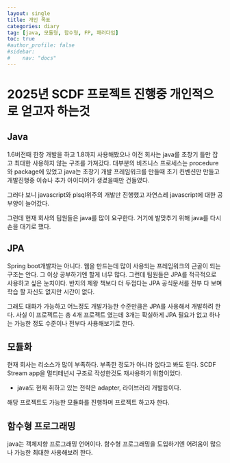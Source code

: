 ```yaml
---
layout: single
title: 개인 목표
categories: diary
tag: [java, 모듈형, 함수형, FP, 패러다임]
toc: true
#author_profile: false
#sidebar:
#    nav: "docs"
---
```


# 2025년 SCDF 프로젝트 진행중 개인적으로 얻고자 하는것

## Java
1.6버전때 한창 개발을 하고 1.8까지 사용해봤으나 이전 회사는 java를 초창기 틀만 잡고 최대한 사용하지 않는 구조를 가져갔다.
대부분의 비즈니스 프로세스는 procedure와 package에 있었고 java는 초창기 개발 프레임워크를 만들때 초기 컨벤션만 만들고 개발진행중 이슈나 추가 아이디어가 생겼을때만 건들였다.


그러다 보니 javascript와 plsql위주의 개발만 진행했고 자연스레 javascript에 대한 공부양이 늘어갔다.

그런데 현재 회사의 팀원들은 java를 많이 요구한다. 거기에 발맞추기 위해 java를 다시 손을 대기로 했다.


## JPA
Spring boot개발자는 아니다. 웹을 만드는데 많이 사용되는 프레임워크의 근골이 되는 구조는 안다. 그 이상 공부하기엔 할게 너무 많다.
그런데 팀원들은 JPA를 적극적으로 사용하고 싶은 눈치이다. 반지의 제왕 책보다 더 두껍다는 JPA 공식문서를 전부 다 보며 학습 할 자신도 없지만 시간이 없다.

그래도 대화가 가능하고 어느정도 개발가능한 수준만큼은 JPA를 사용해서 개발하려 한다. 사실 이 프로젝트는 총 4개 프로젝트 였는데 3개는 확실하게 JPA 필요가 없고 하나는 가능한 정도 수준이나 전부다 사용해보기로 한다.

## 모듈화
현재 회사는 리소스가 많이 부족하다. 부족한 정도가 아니라 없다고 봐도 된다. SCDF Stream app을 멀티테넌시 구조로 작성한것도 재사용하기 위함이었다.
- java도 현재 취하고 있는 전략은 adapter, 라이브러리 개발등이다.

해당 프로젝트도 가능한 모듈화를 진행하며 프로젝트 하고자 한다.

## 함수형 프로그래밍
java는 객체지향 프로그래밍 언어이다. 함수형 프로그래밍을 도입하기엔 어려움이 많으나 가능한 최대한 사용해보려 한다.